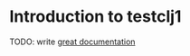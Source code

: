 # Introduction to testclj1

TODO: write [great documentation](http://jacobian.org/writing/what-to-write/)
